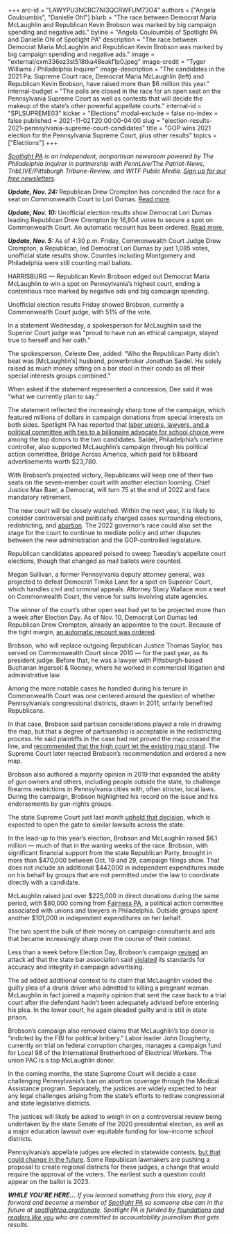 +++
arc-id = "LAWYPU3NCRC7NI3QCRWFUM73O4"
authors = ["Angela Couloumbis", "Danielle Ohl"]
blurb = "The race between Democrat Maria McLaughlin and Republican Kevin Brobson was marked by big campaign spending and negative ads."
byline = "Angela Couloumbis of Spotlight PA and Danielle Ohl of Spotlight PA"
description = "The race between Democrat Maria McLaughlin and Republican Kevin Brobson was marked by big campaign spending and negative ads."
image = "external/cxm336ez3st518tka48eakf1p0.jpeg"
image-credit = "Tyger Williams / Philadelphia Inquirer"
image-description = "The candidates in the 2021 Pa. Supreme Court race, Democrat Maria McLaughlin (left) and Republican Kevin Brobson, have raised more than $6 million this year."
internal-budget = "The polls are closed in the race for an open seat on the Pennsylvania Supreme Court as well as contests that will decide the makeup of the state’s other powerful appellate courts."
internal-id = "SPLSUPREME03"
kicker = "Elections"
modal-exclude = false
no-index = false
published = 2021-11-02T20:00:00-04:00
slug = "election-results-2021-pennsylvania-supreme-court-candidates"
title = "GOP wins 2021 election for the Pennsylvania Supreme Court, plus other results"
topics = ["Elections"]
+++

<a href="https://lesspage.com/"><i>Spotlight PA</i></a><i> is an independent, nonpartisan newsroom powered by The Philadelphia Inquirer in partnership with PennLive/The Patriot-News, TribLIVE/Pittsburgh Tribune-Review, and WITF Public Media. </i><a href="https://lesspage.com/newsletters"><i>Sign up for our free newsletters</i></a><i>.</i>

<i><b>Update, Nov. 24: </b></i>Republican Drew Crompton has conceded the race for a seat on Commonwealth Court to Lori Dumas. <a href="https://apnews.com/article/elections-pennsylvania-election-recounts-election-2020-state-courts-a8a57048d4f54b270c2f02bd3993ba32" target="_blank">Read more</a>.

<i><b>Update, Nov. 10: </b></i>Unofficial election results show Democrat Lori Dumas leading Republican Drew Crompton by 16,804 votes to secure a spot on Commonwealth Court. An automatic recount has been ordered. <a href="https://lesspage.com/news/2021/11/pa-commonwealth-court-recount-lori-dumas-drew-crompton/" target="_blank">Read more.</a>

<i><b>Update, Nov. 5: </b></i>As of 4:30 p.m. Friday, Commonwealth Court Judge Drew Crompton, a Republican, led Democrat Lori Dumas by just 1,085 votes, unofficial state results show. Counties including Montgomery and Philadelphia were still counting mail ballots.

HARRISBURG — Republican Kevin Brobson edged out Democrat Maria McLaughlin to win a spot on Pennsylvania’s highest court, ending a contentious race marked by negative ads and big campaign spending.

Unofficial election results Friday showed Brobson, currently a Commonwealth Court judge, with 51% of the vote.

In a statement Wednesday, a spokesperson for McLaughlin said the Superior Court judge was “proud to have run an ethical campaign, stayed true to herself and her oath.”

The spokesperson, Celeste Dee, added: “Who the Republican Party didn’t beat was [McLaughlin’s] husband, powerbroker Jonathan Saidel. He solely raised as much money sitting on a bar stool in their condo as all their special interests groups combined.”

When asked if the statement represented a concession, Dee said it was “what we currently plan to say.”

The statement reflected the increasingly sharp tone of the campaign, which featured millions of dollars in campaign donations from special interests on both sides. Spotlight PA has reported that <a href="https://lesspage.com/news/2021/10/pa-supreme-court-election-2021-biggest-donors/" target="_blank">labor unions, lawyers, and a political committee with ties to a billionaire advocate for school choice </a>were among the top donors to the two candidates. Saidel, Philadelphia’s onetime controller, also supported McLaughlin’s campaign through his political action committee, Bridge Across America, which paid for billboard advertisements worth $23,780.

With Brobson’s projected victory, Republicans will keep one of their two seats on the seven-member court with another election looming. Chief Justice Max Baer, a Democrat, will turn 75 at the end of 2022 and face mandatory retirement.

<script src="https://lesspage.com/embed.js" async></script><div data-spl-embed-version="1" data-spl-src="https://lesspage.com/embeds/newsletter/"></div>

The new court will be closely watched. Within the next year, it is likely to consider controversial and politically charged cases surrounding elections, redistricting, and <a href="https://www.penncapital-star.com/civil-rights-social-justice/pa-medicaid-abortion-case-heads-to-state-supreme-court/">abortion</a>. The 2022 governor’s race could also set the stage for the court to continue to mediate policy and other disputes between the new administration and the GOP-controlled legislature.

Republican candidates appeared poised to sweep Tuesday’s appellate court elections, though that changed as mail ballots were counted.

Megan Sullivan, a former Pennsylvania deputy attorney general, was projected to defeat Democrat Timika Lane for a spot on Superior Court, which handles civil and criminal appeals. Attorney Stacy Wallace won a seat on Commonwealth Court, the venue for suits involving state agencies.

The winner of the court’s other open seat had yet to be projected more than a week after Election Day. As of Nov. 10, Democrat Lori Dumas led Republican Drew Crompton, already an appointee to the court. Because of the tight margin, <a href="https://lesspage.com/news/2021/11/pa-commonwealth-court-recount-lori-dumas-drew-crompton/" target="_blank">an automatic recount was ordered</a>.

Brobson, who will replace outgoing Republican Justice Thomas Saylor, has served on Commonwealth Court since 2010 — for the past year, as its president judge. Before that, he was a lawyer with Pittsburgh-based Buchanan Ingersoll &amp; Rooney, where he worked in commercial litigation and administrative law.

Among the more notable cases he handled during his tenure in Commonwealth Court was one centered around the question of whether Pennsylvania’s congressional districts, drawn in 2011, unfairly benefited Republicans.

In that case, Brobson said partisan considerations played a role in drawing the map, but that a degree of partisanship is acceptable in the redistricting process. He said plaintiffs in the case had not proved the map crossed the line, and <a href="https://www.inquirer.com/philly/news/pa-gerrymandering-judge-upholdsupreme-court-20171229.html">recommended that the high court let the existing map stand</a>. The Supreme Court later rejected Brobson’s recommendation and ordered a new map.

Brobson also authored a majority opinion in 2019 that expanded the ability of gun owners and others, including people outside the state, to challenge firearms restrictions in Pennsylvania cities with, often stricter, local laws. During the campaign, Brobson highlighted his record on the issue and his endorsements by gun-rights groups.

The state Supreme Court just last month <a href="https://www.fox43.com/article/news/local/supreme-court-gun-restrictions/521-6cba3851-a5a3-41c0-82c7-89fbd03a341e">upheld that decision</a>, which is expected to open the gate to similar lawsuits across the state.

In the lead-up to this year’s election, Brobson and McLaughlin raised $6.1 million — much of that in the waning weeks of the race. Brobson, with significant financial support from the state Republican Party, brought in more than $470,000 between Oct. 19 and 29, campaign filings show. That does not include an additional $447,000 in independent expenditures made on his behalf by groups that are not permitted under the law to coordinate directly with a candidate.

McLaughlin raised just over $225,000 in direct donations during the same period, with $80,000 coming from <a href="https://www.inquirer.com/philly/news/politics/tom-wolf-pennsylvania-governor-campaign-fairness-pa-pain-cream-pharmacy-bill-20180309.html">Fairness PA</a>, a political action committee associated with unions and lawyers in Philadelphia. Outside groups spent another $101,000 in independent expenditures on her behalf.

The two spent the bulk of their money on campaign consultants and ads that became increasingly sharp over the course of their contest.

Less than a week before Election Day, Brobson’s campaign <a href="https://www.inquirer.com/news/pa-supreme-court-election-kevin-brobson-maria-mclaughlin-advertising-20211029.html">revised</a> an attack ad that the state bar association said <a href="https://www.inquirer.com/politics/pennsylvania/pa-supreme-court-election-kevin-brobson-maria-mclaughlin-advertising-20211026.html">violated</a> its standards for accuracy and integrity in campaign advertising.

The ad added additional context to its claim that McLaughlin voided the guilty plea of a drunk driver who admitted to killing a pregnant woman. McLaughlin in fact joined a majority opinion that sent the case back to a trial court after the defendant hadn’t been adequately advised before entering his plea. In the lower court, he again pleaded guilty and is still in state prison.

Brobson’s campaign also removed claims that McLaughlin’s top donor is “indicted by the FBI for political bribery.” Labor leader John Dougherty, currently on trial on federal corruption charges, manages a campaign fund for Local 98 of the International Brotherhood of Electrical Workers. The union PAC is a top McLaughlin donor.

<script src="https://lesspage.com/embed.js" async></script><div data-spl-embed-version="1" data-spl-src="https://lesspage.com/embeds/donate/?eyebrow_text=SUPPORT%20SPOTLIGHT%20PA&cta_text=YES%2C%20DOUBLE%20MY%20GIFT&teaser_text=Support%20Spotlight%20PA's%20vital%20investigative%20journalism%20for%20Pennsylvania%20and%20for%20a%20limited%20time%2C%20all%20gifts%20will%20be%20DOUBLED."></div>

In the coming months, the state Supreme Court will decide a case challenging Pennsylvania’s ban on abortion coverage through the Medical Assistance program. Separately, the justices are widely expected to hear any legal challenges arising from the state’s efforts to redraw congressional and state legislative districts.

The justices will likely be asked to weigh in on a controversial review being undertaken by the state Senate of the 2020 presidential election, as well as a major education lawsuit over equitable funding for low-income school districts.

Pennsylvania’s appellate judges are elected in statewide contests, <a href="https://lesspage.com/news/2021/01/pennsylvania-supreme-court-gerrymandering-judicial-districts/">but that could change in the future</a>. Some Republican lawmakers are pushing a proposal to create regional districts for these judges, a change that would require the approval of the voters. The earliest such a question could appear on the ballot is 2023.

<i><b>WHILE YOU’RE HERE...</b></i><i> If you learned something from this story, pay it forward and become a member of </i><a href="https://lesspage.com/"><i>Spotlight PA</i></a><i> so someone else can in the future at </i><a href="http://spotlightpa.org/donate"><i>spotlightpa.org/donate</i></a><i>. Spotlight PA is funded by</i><a href="https://lesspage.com/support"><i> foundations</i></a><i> </i><a href="https://lesspage.com/support"><i>and readers like you</i></a><i> who are committed to accountability journalism that gets results.</i>
